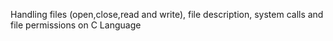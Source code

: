 Handling files (open,close,read and write), file description, system calls and file permissions on C Language
